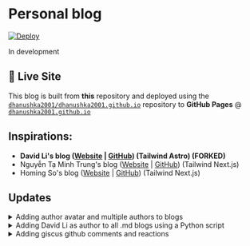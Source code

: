 # Personal blog

[![Deploy](https://github.com/dhanushka2001/blog-astro/actions/workflows/deploy.yml/badge.svg?label=Deploy)](https://github.com/dhanushka2001/blog-astro/actions)

In development

## 🚀 Live Site

This blog is built from **this** repository and deployed using the [`dhanushka2001/dhanushka2001.github.io`](https://github.com/dhanushka2001/dhanushka2001.github.io) repository to **GitHub Pages** @ [`dhanushka2001.github.io`](https://dhanushka2001.github.io)

## Inspirations:

- **David Li's blog ([Website](https://friendlyuser.github.io/) | [GitHub](https://github.com/FriendlyUser/astro-tech-blog)) (Tailwind Astro) (FORKED)**
- Nguyễn Tạ Minh Trung's blog ([Website](https://trungtmnguyen.com/) | [GitHub](https://github.com/trungntm/trungtmnguyen.com)) (Tailwind Next.js)
- Homing So's blog ([Website](https://homing.so/) | [GitHub](https://github.com/hominsu/blog)) (Tailwind Next.js)

## Updates

<details><summary>Adding author avatar and multiple authors to blogs</summary>

* David Li's blog displays the author name and publication date on the same line using this code inside ``src/partials/BlogPost.tsx``:

  ```tsx
  <div className="mt-2 text-center text-sm text-gray-400">
    By {AppConfig?.author} on {props?.frontmatter?.pubDate}
  ```
  
  ![image](https://github.com/user-attachments/assets/55b2f6a2-19f9-4fcb-96b0-1a694d5878d4)

* I wanted to display a small circular avatar next to the author's name, and allow for multiple authors. I also wanted to put the publication date on a separate line, and on the same line an updated date if the blog was updated later.

  To support multiple authors, I created a ``src/utils/authors.ts`` file:

  ```ts
  export const authors = {
    'David Li': {
      name: 'David Li',
      avatar: '/assets/images/avatars/david.png',
      url: 'https://davidli.com', // optional
    },
    'Dhanushka Jayagoda': {
      name: 'Dhanushka Jayagoda',
      avatar: '/assets/images/avatars/dhanushka.png',
      url: 'https://github.com/dhanushka2001', // optional
    },
    // Add more authors here
  };
  ```

  what the frontmatter of a ``.md`` blog now looks like:

  ```md
  ---
  title: How to use Rust's macros
  description: In this article, we will explore Rust's macros and build a program that demonstrates their usage.
  pubDate: Saturday, 27 December 2024 13:00:00 GMT
  updateDate: 2024-12-28
  tags: ["rust", "ffi"]
  layout: '@/templates/BasePost.astro'
  imgSrc: '/imgs/2023/117117315.png'
  authors: [David Li, Dhanushka Jayagoda]
  ---
  ```

  And updating ``BlogPost.tsx`` like so:
  
  ```tsx
  <div className="text-center text-sm text-gray-400">
    <div className="mt-1">
      Published:{' '}
      {new Date(props.frontmatter.pubDate).toLocaleDateString(undefined, {
        year: 'numeric',
        month: 'short',
        day: 'numeric',
      })}
      {props.frontmatter.updateDate && (
        <>
          {' '}
          · Updated:{' '}
          {new Date(props.frontmatter.updateDate).toLocaleDateString(
            undefined,
            {
              year: 'numeric',
              month: 'short',
              day: 'numeric',
            }
          )}
        </>
      )}
    </div>
    <div className="mt-2 flex flex-wrap items-center justify-center gap-4">
      {props.frontmatter.authors?.map((name, idx) => {
        const author = AuthorMap[name] || {
          name,
          avatar: '/assets/images/avatars/default.jpg',
        };
  
        return (
          <div key={idx} className="flex items-center space-x-2">
            <img
              src={author.avatar}
              alt={author.name}
              className="h-6 w-6 rounded-full object-cover"
              loading="lazy"
            />
            {author.url ? (
              <a
                href={author.url}
                target="_blank"
                rel="noopener noreferrer"
                className="hover:underline"
              >
                {author.name}
              </a>
            ) : (
              <span>{author.name}</span>
            )}
          </div>
        );
      })}
    </div>
  ```

  The result:

  ![image](https://github.com/user-attachments/assets/96b5c317-61b4-493a-90f7-7c820434235e)

</details>

<details><summary>Adding David Li as author to all .md blogs using a Python script</summary>

  To be added
  
</details>

<details><summary>Adding giscus github comments and reactions</summary>

  To be added

</details>
